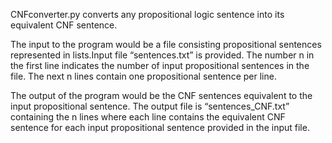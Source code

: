 CNFconverter.py converts  any propositional logic sentence into its equivalent CNF sentence.

The  input  to  the  program  would  be a  file  consisting  propositional  sentences represented  in  lists.Input  file “sentences.txt” is provided. The  number n in  the  first  line  indicates  the  number  of  input propositional sentences in the file. The next n lines contain one propositional sentence per line.

The  output  of  the  program  would  be  the  CNF  sentences equivalent  to  the input  propositional  sentence. The  output  file  is “sentences_CNF.txt” containing the n lines  where  each  line  contains the  equivalent  CNF  sentence  for  each  input  propositional  sentence  provided in the input file.
